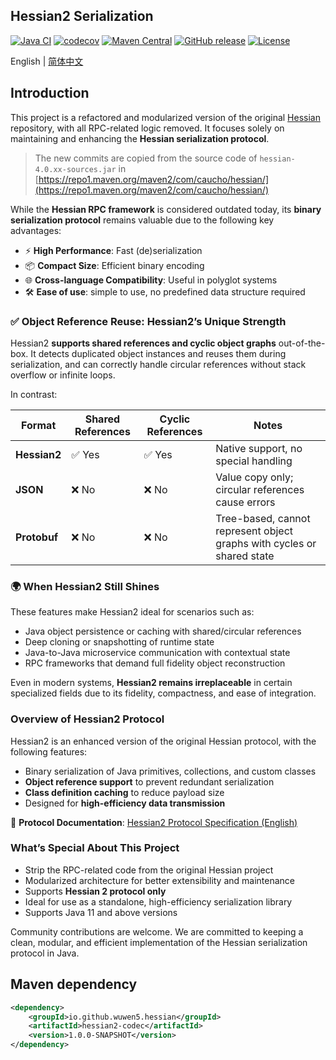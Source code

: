 ## Hessian2 Serialization

[![Java CI](https://github.com/wuwen5/hessian/actions/workflows/ci.yml/badge.svg)](https://github.com/wuwen5/hessian/actions/workflows/ci.yml)
[![codecov](https://codecov.io/gh/wuwen5/hessian/branch/main/graph/badge.svg)](https://codecov.io/gh/wuwen5/hessian)
[![Maven Central](https://maven-badges.herokuapp.com/maven-central/io.github.wuwen5.hessian/hessian/badge.svg)](https://maven-badges.herokuapp.com/maven-central/io.github.wuwen5.hessian/hessian/)
[![GitHub release](https://img.shields.io/github/release/wuwen5/hessian.svg)](https://github.com/wuwen5/hessian/releases)
[![License](https://img.shields.io/badge/license-Apache%202-4EB1BA.svg)](https://www.apache.org/licenses/LICENSE-2.0.html)

English | [简体中文](./README_zh.md) 

## Introduction

This project is a refactored and modularized version of the original [Hessian](http://hessian.caucho.com/) repository, with all RPC-related logic removed. It focuses solely on maintaining and enhancing the **Hessian serialization protocol**.

> The new commits are copied from the source code of `hessian-4.0.xx-sources.jar` in [https://repo1.maven.org/maven2/com/caucho/hessian/](https://repo1.maven.org/maven2/com/caucho/hessian/)

While the **Hessian RPC framework** is considered outdated today, its **binary serialization protocol** remains valuable due to the following key advantages:

* ⚡ **High Performance**: Fast (de)serialization
* 📦 **Compact Size**: Efficient binary encoding
* 🌐 **Cross-language Compatibility**: Useful in polyglot systems
* 🛠️ **Ease of use**: simple to use, no predefined data structure required

### ✅ Object Reference Reuse: Hessian2’s Unique Strength

Hessian2 **supports shared references and cyclic object graphs** out-of-the-box. It detects duplicated object instances and reuses them during serialization, and can correctly handle circular references without stack overflow or infinite loops.

In contrast:

| Format       | Shared References | Cyclic References | Notes                                                                  |
| ------------ | ----------------- | ----------------- | ---------------------------------------------------------------------- |
| **Hessian2** | ✅ Yes             | ✅ Yes             | Native support, no special handling                                    |
| **JSON**     | ❌ No              | ❌ No              | Value copy only; circular references cause errors                      |
| **Protobuf** | ❌ No              | ❌ No              | Tree-based, cannot represent object graphs with cycles or shared state |

### 🌍 When Hessian2 Still Shines

These features make Hessian2 ideal for scenarios such as:

* Java object persistence or caching with shared/circular references
* Deep cloning or snapshotting of runtime state
* Java-to-Java microservice communication with contextual state
* RPC frameworks that demand full fidelity object reconstruction

Even in modern systems, **Hessian2 remains irreplaceable** in certain specialized fields due to its fidelity, compactness, and ease of integration.

### Overview of Hessian2 Protocol

Hessian2 is an enhanced version of the original Hessian protocol, with the following features:

* Binary serialization of Java primitives, collections, and custom classes
* **Object reference support** to prevent redundant serialization
* **Class definition caching** to reduce payload size
* Designed for **high-efficiency data transmission**

📄 **Protocol Documentation**: [Hessian2 Protocol Specification (English)](./docs/hessian-serialization.md)

### What’s Special About This Project

* Strip the RPC-related code from the original Hessian project
* Modularized architecture for better extensibility and maintenance
* Supports **Hessian 2 protocol only**
* Ideal for use as a standalone, high-efficiency serialization library
* Supports Java 11 and above versions

Community contributions are welcome. We are committed to keeping a clean, modular, and efficient implementation of the Hessian serialization protocol in Java.

## Maven dependency

```xml
<dependency>
    <groupId>io.github.wuwen5.hessian</groupId>
    <artifactId>hessian2-codec</artifactId>
    <version>1.0.0-SNAPSHOT</version>
</dependency>
```
